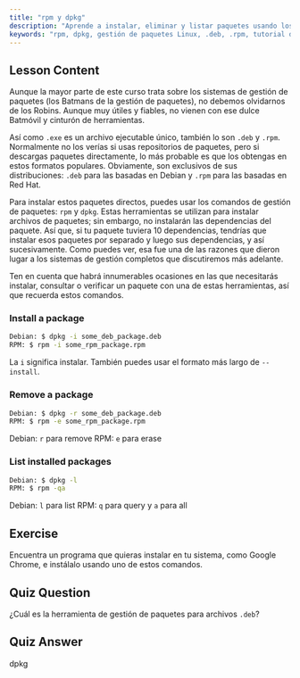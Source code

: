 ```yaml
---
title: "rpm y dpkg"
description: "Aprende a instalar, eliminar y listar paquetes usando los comandos rpm y dpkg. Comprende la gestión directa de paquetes para archivos .deb y .rpm. ¡Comienza tu viaje en Linux!"
keywords: "rpm, dpkg, gestión de paquetes Linux, .deb, .rpm, tutorial de Linux, guía para principiantes, instalar paquetes"
---
```


## Lesson Content

Aunque la mayor parte de este curso trata sobre los sistemas de gestión de paquetes (los Batmans de la gestión de paquetes), no debemos olvidarnos de los Robins. Aunque muy útiles y fiables, no vienen con ese dulce Batmóvil y cinturón de herramientas.

Así como `.exe` es un archivo ejecutable único, también lo son `.deb` y `.rpm`. Normalmente no los verías si usas repositorios de paquetes, pero si descargas paquetes directamente, lo más probable es que los obtengas en estos formatos populares. Obviamente, son exclusivos de sus distribuciones: `.deb` para las basadas en Debian y `.rpm` para las basadas en Red Hat.

Para instalar estos paquetes directos, puedes usar los comandos de gestión de paquetes: `rpm` y `dpkg`. Estas herramientas se utilizan para instalar archivos de paquetes; sin embargo, no instalarán las dependencias del paquete. Así que, si tu paquete tuviera 10 dependencias, tendrías que instalar esos paquetes por separado y luego sus dependencias, y así sucesivamente. Como puedes ver, esa fue una de las razones que dieron lugar a los sistemas de gestión completos que discutiremos más adelante.

Ten en cuenta que habrá innumerables ocasiones en las que necesitarás instalar, consultar o verificar un paquete con una de estas herramientas, así que recuerda estos comandos.

### Install a package

```bash
Debian: $ dpkg -i some_deb_package.deb
RPM: $ rpm -i some_rpm_package.rpm
```

La `i` significa instalar. También puedes usar el formato más largo de `--install`.

### Remove a package

```bash
Debian: $ dpkg -r some_deb_package.deb
RPM: $ rpm -e some_rpm_package.rpm
```

Debian: `r` para remove
RPM: `e` para erase

### List installed packages

```bash
Debian: $ dpkg -l
RPM: $ rpm -qa
```

Debian: `l` para list
RPM: `q` para query y `a` para all

## Exercise

Encuentra un programa que quieras instalar en tu sistema, como Google Chrome, e instálalo usando uno de estos comandos.

## Quiz Question

¿Cuál es la herramienta de gestión de paquetes para archivos `.deb`?

## Quiz Answer

dpkg
